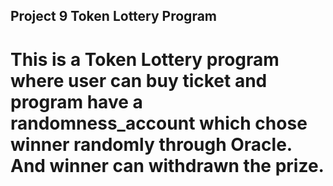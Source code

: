 ## Project 9 Token Lottery Program

# This is a Token Lottery program where user can buy ticket and program have a randomness_account which chose winner randomly through Oracle. And winner can withdrawn the prize.